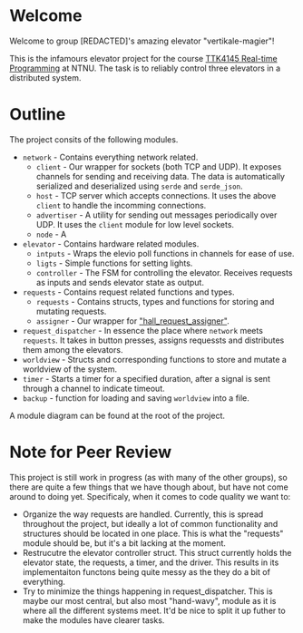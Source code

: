 # Welcome
Welcome to group [REDACTED]'s amazing elevator "vertikale-magier"!

This is the infamours elevator project for the course [TTK4145 Real-time Programming](https://www.ntnu.edu/studies/courses/TTK4145) at NTNU. The task is to reliably control three elevators in a distributed system.

# Outline
The project consits of the following modules.
- `network` - Contains everything network related.
    - `client` - Our wrapper for sockets (both TCP and UDP). It exposes channels for sending and receiving data. The data is automatically serialized and deserialized using `serde` and `serde_json`.
    - `host` - TCP server which accepts connections. It uses the above `client` to handle the incomming connections.
    - `advertiser` - A utility for sending out messages periodically over UDP. It uses the `client` module for low level sockets.
    - `node` - A
- `elevator` -  Contains hardware related modules.
    - `intputs` - Wraps the elevio poll functions in channels for ease of use.
    - `ligts` - Simple functions for setting lights.
    - `controller` - The FSM for controlling the elevator. Receives requests as inputs and sends elevator state as output.
- `requests` - Contains request related functions and types.
    - `requests` - Contains structs, types and functions for storing and mutating requests.
    - `assigner` - Our wrapper for ["hall_request_assigner"](https://github.com/TTK4145/Project-resources/tree/master/cost_fns/hall_request_assigner).
- `request_dispatcher` - In essence the place where `network` meets `requests`. It takes in button presses, assigns requessts and distributes them among the elevators. 
- `worldview` - Structs and corresponding functions to store and mutate a worldview of the system.
- `timer` - Starts a timer for a specified duration, after a signal is sent through a channel to indicate timeout.
- `backup` - function for loading and saving `worldview` into a file.

A module diagram can be found at the root of the project.

# Note for Peer Review
This project is still work in progress (as with many of the other groups), so there are quite a few things that we have though about, but have not come around to doing yet. Specificaly, when it comes to code quality we want to:
- Organize the way requests are handled. Currently, this is spread throughout the project, but ideally a lot of common functionality and structures should be located in one place. This is what the "requests" module should be, but it's a bit lacking at the moment.
- Restrucutre the elevator controller struct. This struct currently holds the elevator state, the requests, a timer, and the driver. This results in its implementaiton functons being quite messy as the they do a bit of everything.
- Try to minimize the things happening in request_dispatcher. This is maybe our most central, but also most "hand-wavy", module as it is where all the different systems meet. It'd be nice to split it up futher to make the modules have clearer tasks.
